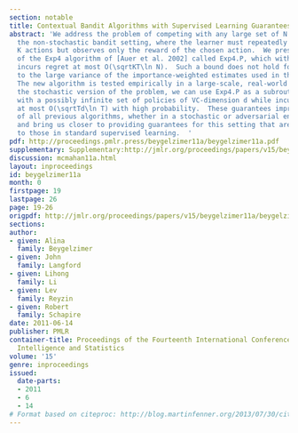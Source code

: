 ```yaml
---
section: notable
title: Contextual Bandit Algorithms with Supervised Learning Guarantees
abstract: 'We address the problem of competing with any large set of N policies in
  the non-stochastic bandit setting, where the learner must repeatedly select among
  K actions but observes only the reward of the chosen action.  We present a modification
  of the Exp4 algorithm of [Auer et al. 2002] called Exp4.P, which with high probability
  incurs regret at most O(\sqrtKT\ln N).  Such a bound does not hold for Exp4 due
  to the large variance of the importance-weighted estimates used in the algorithm.
  The new algorithm is tested empirically in a large-scale, real-world dataset.  For
  the stochastic version of the problem, we can use Exp4.P as a subroutine to compete
  with a possibly infinite set of policies of VC-dimension d while incurring regret
  at most O(\sqrtTd\ln T) with high probability.  These guarantees improve on those
  of all previous algorithms, whether in a stochastic or adversarial environment,
  and bring us closer to providing guarantees for this setting that are comparable
  to those in standard supervised learning.  '
pdf: http://proceedings.pmlr.press/beygelzimer11a/beygelzimer11a.pdf
supplementary: Supplementary:http://jmlr.org/proceedings/papers/v15/beygelzimer11a/beygelzimer11aSupple.pdf
discussion: mcmahan11a.html
layout: inproceedings
id: beygelzimer11a
month: 0
firstpage: 19
lastpage: 26
page: 19-26
origpdf: http://jmlr.org/proceedings/papers/v15/beygelzimer11a/beygelzimer11a.pdf
sections: 
author:
- given: Alina
  family: Beygelzimer
- given: John
  family: Langford
- given: Lihong
  family: Li
- given: Lev
  family: Reyzin
- given: Robert
  family: Schapire
date: 2011-06-14
publisher: PMLR
container-title: Proceedings of the Fourteenth International Conference on Artificial
  Intelligence and Statistics
volume: '15'
genre: inproceedings
issued:
  date-parts:
  - 2011
  - 6
  - 14
# Format based on citeproc: http://blog.martinfenner.org/2013/07/30/citeproc-yaml-for-bibliographies/
---
```

